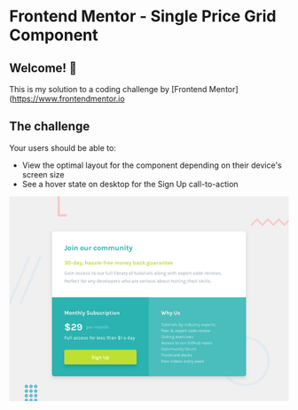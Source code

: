 # Frontend Mentor - Single Price Grid Component

## Welcome! 👋

This is my solution to a coding challenge by [Frontend Mentor](https://www.frontendmentor.io

## The challenge

Your users should be able to:

- View the optimal layout for the component depending on their device's screen size
- See a hover state on desktop for the Sign Up call-to-action

![Design preview for the Single Price Grid Component coding challenge](./design/desktop-preview.jpg)

